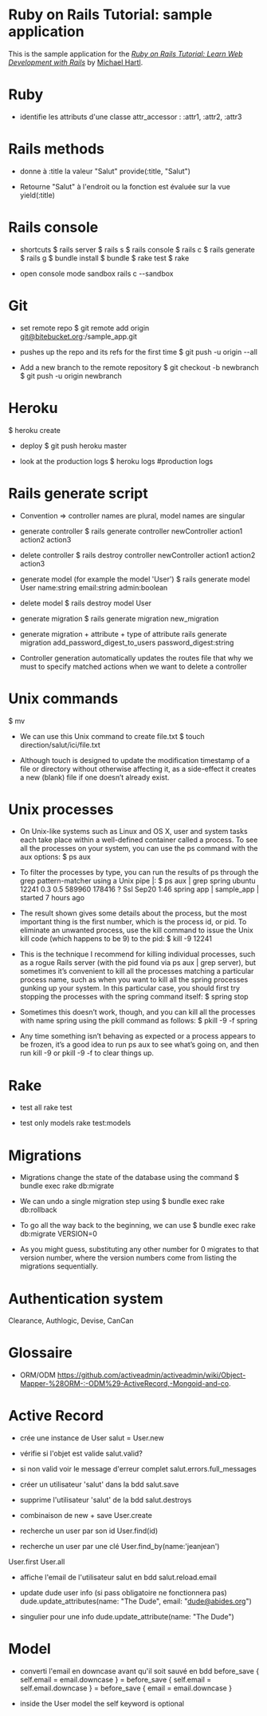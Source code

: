 # Ruby on Rails Tutorial: sample application

This is the sample application for the
[*Ruby on Rails Tutorial:
Learn Web Development with Rails*](http://www.railstutorial.org/)
by [Michael Hartl](http://www.michaelhartl.com/).

# Ruby

* identifie les attributs d'une classe
attr_accessor : :attr1, :attr2, :attr3

# Rails methods

* donne à :title la valeur "Salut"
provide(:title, "Salut")

* Retourne "Salut" à l'endroit ou la fonction est évaluée sur la vue
yield(:title)

# Rails console

* shortcuts
$ rails server	    $ rails s
$ rails console	    $ rails c
$ rails generate	  $ rails g
$ bundle install	  $ bundle
$ rake test	        $ rake

* open console mode sandbox
rails c --sandbox

# Git

* set remote repo
$ git remote add origin git@bitebucket.org:<username>/sample_app.git

* pushes up the repo and its refs for the first time
$ git push -u origin --all

* Add a new branch to the remote repository
$ git checkout -b newbranch
$ git push -u origin newbranch

# Heroku

$ heroku create

* deploy
$ git push heroku master

* look at the production logs
$ heroku logs #production logs

# Rails generate script

- Convention => controller names are plural, model names are singular

* generate controller
$ rails generate controller newController action1 action2 action3

* delete controller
$ rails destroy  controller newController action1 action2 action3

* generate model (for example the model 'User')
$ rails generate model User name:string email:string admin:boolean

* delete model
$ rails destroy model User

* generate migration
$ rails generate migration new_migration

* generate migration + attribute + type of attribute
rails generate migration add_password_digest_to_users password_digest:string

- Controller generation automatically updates the routes file that why we must to specify matched actions when we want to delete a controller

# Unix commands

$ mv 

* We can use this Unix command to create file.txt
$ touch direction/salut/ici/file.txt

- Although touch is designed to update the modification timestamp of a file or directory without otherwise affecting it, as a side-effect it creates a new (blank) file if one doesn’t already exist.

# Unix processes

* On Unix-like systems such as Linux and OS X, user and system tasks each take place within a well-defined container called a process. To see all the processes on your system, you can use the ps command with the aux options:
  $ ps aux

* To filter the processes by type, you can run the results of ps through the grep pattern-matcher using a Unix pipe |:
  $ ps aux | grep spring
  ubuntu 12241 0.3 0.5 589960 178416 ? Ssl Sep20 1:46
  spring app | sample_app | started 7 hours ago

* The result shown gives some details about the process, but the most important thing is the first number, which is the process id, or pid. To eliminate an unwanted process, use the kill command to issue the Unix kill code (which happens to be 9) to the pid:
  $ kill -9 12241

* This is the technique I recommend for killing individual processes, such as a rogue Rails server (with the pid found via ps aux | grep server), but sometimes it’s convenient to kill all the processes matching a particular process name, such as when you want to kill all the spring processes gunking up your system. In this particular case, you should first try stopping the processes with the spring command itself:
  $ spring stop

* Sometimes this doesn’t work, though, and you can kill all the processes with name spring using the pkill command as follows:
  $ pkill -9 -f spring

- Any time something isn’t behaving as expected or a process appears to be frozen, it’s a good idea to run ps aux to see what’s going on, and then run kill -9 <pid> or pkill -9 -f <name> to clear things up.

# Rake

* test all
rake test

* test only models
rake test:models

# Migrations

* Migrations change the state of the database using the command
$ bundle exec rake db:migrate

* We can undo a single migration step using
$ bundle exec rake db:rollback

* To go all the way back to the beginning, we can use
$ bundle exec rake db:migrate VERSION=0

- As you might guess, substituting any other number for 0 migrates to that version number, where the version numbers come from listing the migrations sequentially.

# Authentication system

Clearance, Authlogic, Devise, CanCan

# Glossaire

* ORM/ODM
https://github.com/activeadmin/activeadmin/wiki/Object-Mapper-%28ORM-:-ODM%29-ActiveRecord,-Mongoid-and-co.

# Active Record

* crée une instance de User
salut = User.new

* vérifie si l'objet est valide
salut.valid?

* si non valid voir le message d'erreur complet
salut.errors.full_messages

* créer un utilisateur 'salut' dans la bdd
salut.save

* supprime l'utilisateur 'salut' de la bdd
salut.destroys

* combinaison de new + save
User.create

* recherche un user par son id
User.find(id)

* recherche un user par une clé
User.find_by(name:'jeanjean')

User.first
User.all

* affiche l'email de l'utilisateur salut en bdd
salut.reload.email

* update dude user info (si pass obligatoire ne fonctionnera pas)
dude.update_attributes(name: "The Dude", email: "dude@abides.org")

* singulier pour une info
dude.update_attribute(name: "The Dude")

# Model

* converti l'email en downcase avant qu'il soit sauvé en bdd
before_save { self.email = email.downcase }
=
before_save { self.email = self.email.downcase }
=
before_save { email = email.downcase }

- inside the User model the self keyword is optional 
























